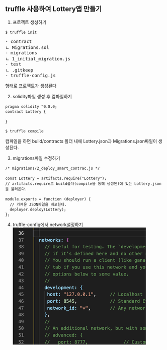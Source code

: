 ## truffle 사용하여 Lottery앱 만들기

1. 프로젝트 생성하기
```
$ truffle init
```
<pre>
- contract
ㄴ Migrations.sol
- migrations
ㄴ 1_initial_migration.js
- test
ㄴ .gitkeep
- truffle-config.js
</pre>
형태로 프로젝트가 생성된다

2. solidity파일 생성 후 컴파일하기
```
pragma solidity ^0.8.0;
contract Lottery {

}
```
```
$ truffle compile
```
컴파일을 하면 build/contracts 폴더 내에
Lottery.json과 Migrations.json파일이 생성된다.

3. migrations파일 수정하기
```
/* migrations/2_deploy_smart_contrac.js */

const Lottery = artifacts.require("Lottery");
// artifacts.require로 build폴더(compile을 통해 생성된)에 있는 Lottery.json을 불러온다.

module.exports = function (deployer) {
  // 가져온 JSON파일을 배포한다.
  deployer.deploy(Lottery);
};
```

4. truffle-config에서 network설정하기
![](./images/config1.png)
